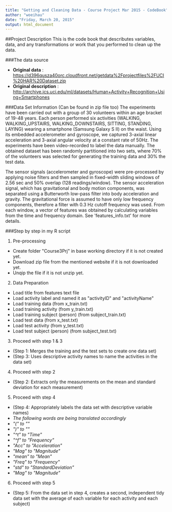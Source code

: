```yaml
---
title: "Getting and Cleaning Data - Course Project Mar 2015 - CodeBook"
author: "woeihau"
date: "Friday, March 20, 2015"
output: html_document
---
```


##Project Description
This is the code book that descributes variables, data, and any transformations or work that you performed to clean up the data.

###The data source
* **Original data**         : https://d396qusza40orc.cloudfront.net/getdata%2Fprojectfiles%2FUCI%20HAR%20Dataset.zip 
* **Original description**  : http://archive.ics.uci.edu/ml/datasets/Human+Activity+Recognition+Using+Smartphones

###Data Set Information (Can be found in zip file too)
The experiments have been carried out with a group of 30 volunteers within an age bracket of 19-48 years. Each person performed six activities (WALKING, WALKING_UPSTAIRS, WALKING_DOWNSTAIRS, SITTING, STANDING, LAYING) wearing a smartphone (Samsung Galaxy S II) on the waist. Using its embedded accelerometer and gyroscope, we captured 3-axial linear acceleration and 3-axial angular velocity at a constant rate of 50Hz. The experiments have been video-recorded to label the data manually. The obtained dataset has been randomly partitioned into two sets, where 70% of the volunteers was selected for generating the training data and 30% the test data. 

The sensor signals (accelerometer and gyroscope) were pre-processed by applying noise filters and then sampled in fixed-width sliding windows of 2.56 sec and 50% overlap (128 readings/window). The sensor acceleration signal, which has gravitational and body motion components, was separated using a Butterworth low-pass filter into body acceleration and gravity. The gravitational force is assumed to have only low frequency components, therefore a filter with 0.3 Hz cutoff frequency was used. From each window, a vector of features was obtained by calculating variables from the time and frequency domain. See 'features_info.txt' for more details. 

###Step by step in my R script
1. Pre-processing
  + Create folder "Course3Prj" in base working directory if it is not created yet.
  + Download zip file from the mentioned website if it is not downloaded yet.
  + Unqip the file if it is not unzip yet.
2. Data Preparation
  + Load title from features text file
  + Load activity label and named it as "activityID" and "activityName"
  + Load training data (from x_train.txt)
  + Load training activity (from y_train.txt)
  + Load training subject (person) (from subject_train.txt)
  + Load test data (from x_test.txt)
  + Load test activity (from y_test.txt)
  + Load test subject (person) (from subject_test.txt)
3. Proceed with step 1 & 3 
  + (Step 1: Merges the training and the test sets to create one data set)
  + (Step 3: Uses descriptive activity names to name the activities in the data set)
4. Proceed with step 2
  + (Step 2: Extracts only the measurements on the mean and standard deviation for each measurement)
5. Proceed with step 4
  + (Step 4: Appropriately labels the data set with descriptive variable names)
  + *The following words are being translated accordingly*
  + *"(" to ""*
  + *")" to ""*
  + *"^t" to "Time"*
  + *"^f" to "Frequency"*
  + *"Acc" to "Acceleration"*
  + *"Mag" to "Magnitude"*
  + *"mean" to "Mean"*
  + *"Freq" to "Frequency"*
  + *"std" to "StandardDeviation"*
  + *"Mag" to "Magnitude"*
6. Proceed with step 5
  + (Step 5: From the data set in step 4, creates a second, independent tidy data set with the average of each variable for each activity and each subject)